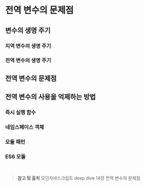 # 전역 변수의 문제점

## 변수의 생명 주기

### 지역 변수의 생명 주기

### 전역 변수의 생명 주기

## 전역 변수의 문제점

## 전역 변수의 사용을 억제하는 방법

### 즉시 실행 함수

### 네임스페이스 객체

### 모듈 패턴

### ES6 모듈

<br/>

> **참고 및 출처**
> 모던자바스크립트 deep dive 14장 전역 변수의 문제점
